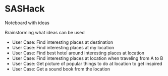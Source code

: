 # SASHack
Noteboard with ideas

Brainstorming what ideas can be used

* User Case: Find interesting places at destination
* User Case: Find interesting places at my location
* User Case: Find best hotel around interesting places at location
* User Case: Find interesting places at location when traveling from A to B
* User Case: Get picture of popular things to do at location to get inspired
* User Case: Get a sound book from the location
